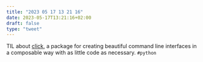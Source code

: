 ```yaml
---
title: "2023 05 17 13 21 16"
date: 2023-05-17T13:21:16+02:00
draft: false
type: "tweet"
---
```


TIL about [click](https://click.palletsprojects.com/en/8.1.x/), a package for creating beautiful command line interfaces in a composable way with as little code as necessary. `#python`
